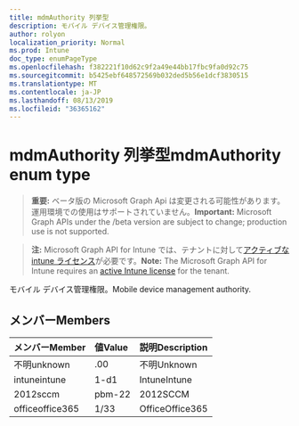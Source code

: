 ```yaml
---
title: mdmAuthority 列挙型
description: モバイル デバイス管理権限。
author: rolyon
localization_priority: Normal
ms.prod: Intune
doc_type: enumPageType
ms.openlocfilehash: f382221f10d62c9f2a49e44bb17fbc9fa0d92c75
ms.sourcegitcommit: b5425ebf648572569b032ded5b56e1dcf3830515
ms.translationtype: MT
ms.contentlocale: ja-JP
ms.lasthandoff: 08/13/2019
ms.locfileid: "36365162"
---
```

# <a name="mdmauthority-enum-type"></a><span data-ttu-id="a6371-103">mdmAuthority 列挙型</span><span class="sxs-lookup"><span data-stu-id="a6371-103">mdmAuthority enum type</span></span>

> <span data-ttu-id="a6371-104">**重要:** ベータ版の Microsoft Graph Api は変更される可能性があります。運用環境での使用はサポートされていません。</span><span class="sxs-lookup"><span data-stu-id="a6371-104">**Important:** Microsoft Graph APIs under the /beta version are subject to change; production use is not supported.</span></span>

> <span data-ttu-id="a6371-105">**注:** Microsoft Graph API for Intune では、テナントに対して[アクティブな intune ライセンス](https://go.microsoft.com/fwlink/?linkid=839381)が必要です。</span><span class="sxs-lookup"><span data-stu-id="a6371-105">**Note:** The Microsoft Graph API for Intune requires an [active Intune license](https://go.microsoft.com/fwlink/?linkid=839381) for the tenant.</span></span>

<span data-ttu-id="a6371-106">モバイル デバイス管理権限。</span><span class="sxs-lookup"><span data-stu-id="a6371-106">Mobile device management authority.</span></span>

## <a name="members"></a><span data-ttu-id="a6371-107">メンバー</span><span class="sxs-lookup"><span data-stu-id="a6371-107">Members</span></span>
|<span data-ttu-id="a6371-108">メンバー</span><span class="sxs-lookup"><span data-stu-id="a6371-108">Member</span></span>|<span data-ttu-id="a6371-109">値</span><span class="sxs-lookup"><span data-stu-id="a6371-109">Value</span></span>|<span data-ttu-id="a6371-110">説明</span><span class="sxs-lookup"><span data-stu-id="a6371-110">Description</span></span>|
|:---|:---|:---|
|<span data-ttu-id="a6371-111">不明</span><span class="sxs-lookup"><span data-stu-id="a6371-111">unknown</span></span>|<span data-ttu-id="a6371-112">.0</span><span class="sxs-lookup"><span data-stu-id="a6371-112">0</span></span>|<span data-ttu-id="a6371-113">不明</span><span class="sxs-lookup"><span data-stu-id="a6371-113">Unknown</span></span>|
|<span data-ttu-id="a6371-114">intune</span><span class="sxs-lookup"><span data-stu-id="a6371-114">intune</span></span>|<span data-ttu-id="a6371-115">1-d</span><span class="sxs-lookup"><span data-stu-id="a6371-115">1</span></span>|<span data-ttu-id="a6371-116">Intune</span><span class="sxs-lookup"><span data-stu-id="a6371-116">Intune</span></span>|
|<span data-ttu-id="a6371-117">2012</span><span class="sxs-lookup"><span data-stu-id="a6371-117">sccm</span></span>|<span data-ttu-id="a6371-118">pbm-2</span><span class="sxs-lookup"><span data-stu-id="a6371-118">2</span></span>|<span data-ttu-id="a6371-119">2012</span><span class="sxs-lookup"><span data-stu-id="a6371-119">SCCM</span></span>|
|<span data-ttu-id="a6371-120">office</span><span class="sxs-lookup"><span data-stu-id="a6371-120">office365</span></span>|<span data-ttu-id="a6371-121">1/3</span><span class="sxs-lookup"><span data-stu-id="a6371-121">3</span></span>|<span data-ttu-id="a6371-122">Office</span><span class="sxs-lookup"><span data-stu-id="a6371-122">Office365</span></span>|



